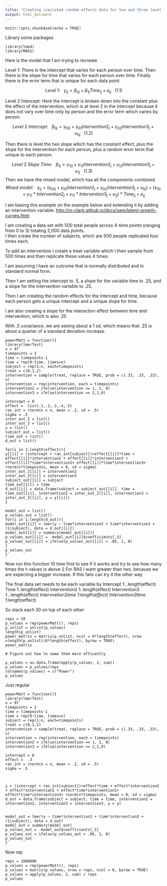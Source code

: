 ```yaml
---
title: "Creating simulated random effects data for two and three level models"
output: html_document
---
```


```{r setup, include=FALSE}
knitr::opts_chunk$set(echo = TRUE)
```
Library some packages
```{r}
library(lme4)
library(MASS)
```


Here is the model that I am trying to recreate

Level 1: There is the intercept that varies for each person over time.  Then there is the slope for time that varies for each person over time.  Finally there is the error term that is unique for each data point.

$$ Level~1:~~~{y_{ij} = \beta_{0j} + \beta_{1j}Time_{ij} + e_{ij}}~~~ (1.1)$$

Level 2 Intercept: Here the intercept is broken down into the constant plus the effect of the intervention, which is at level 2 in the intercept because it does not vary over time only by person and the error term which varies by person. 

$$ Level~2~Intercept:~~~{\beta_{0j} = \gamma_{00} + \gamma_{01}Intervention2_{j} + \gamma_{02}Intervention3_{j} + u_{0j}} ~~~ (1.2)$$


Then there is level the two slope which has the constant effect, plus the slope for the intervention for each person, plus a random error term that unique to each person.  

$$ Level~2~Slope~Time:~~~{\beta_{1j} = \gamma_{10} + \gamma_{11}Intervention2_{j} + \gamma_{12}Intervention3_{j} + u_{1j}} ~~~ (1.3)$$
Then we have the mixed model, which has all the components combined
$$Mixed~model: ~~~{y_{ij} =   (\gamma_{00}+ \gamma_{01}Intervention2_{j} + \gamma_{02}Intervention3_{j} + u_{0j}) + (\gamma_{10}}+\gamma_{11}*Intervention2_{j}+ \gamma_{11}*Intervention3_{j} +u_{1j})*Time_{ij} + e_{ij} $$

I am basing this example on the example below and extending it by adding an intervention variable: http://m-clark.github.io/docs/sem/latent-growth-curves.html

I am creating a data set with 500 total people across 4-time points (ranging from 0 to 3) totaling 2,000 data points.  
I then create the number of subjects, which are 500 people replicated four times each.

To add an intervention I create a treat variable which I then sample from 500 times and then replicate these values 4 times.

I am assuming I have an outcome that is normally distributed and in standard normal form.     

Then I am setting the intercept to .5, a slope for the variable time to .25, and a slope for the intervention variable to .25.

Then I am creating the random effects for the intercept and time, because each person gets a unique intercept and a unique slope for time.  

I am also creating a slope for the interaction effect between time and intervention, which is also .25

With .5 covariance, we are seeing about a 1 sd, which means that .25 is about a quarter of a standard deviation increase.
```{r}
powerMatt = function(){
library(lmerTest)
n = 97
timepoints = 2
time = timepoints-1
time = rep(0:time, times=n)
subject = rep(1:n, each=timepoints)
treat = c(0,1,2)
intervention = sample(treat, replace = TRUE, prob = c(.33, .33, .33), n)
intervention = rep(intervention, each = timepoints)
intervention2 = ifelse(intervention == 1, 1, 0)
intervention3 = ifelse(intervention == 2,1,0)

intercept = 0
effect =  list(.1,.2,.3,.4,.5)
ran_int = rnorm(n = n, mean = .2, sd = .5)
sigma = .5
inter_out_2 = list()
inter_out_3 = list()
y = list()
subject_out = list()
time_out = list()
d_out = list()

for(i in 1:length(effect)){
y[[i]] = (intercept + ran_int[subject])+effect[[i]]*time + effect[[i]]*intervention2 + effect[[i]]*intervention3 + effect[[i]]*time*intervention2+ effect[[i]]*time*intervention3+ rnorm(n*timepoints, mean = 0, sd = sigma)
inter_out_2[[i]] = intervention2
inter_out_3[[i]] = intervention3
subject_out[[i]] = subject
time_out[[i]] = time
d_out[[i]] = data.frame(subject = subject_out[[i]], time = time_out[[i]], intervention2 = inter_out_2[[i]], intervention3 = inter_out_3[[i]], y = y[[i]])
}

model_out = list()
p_values_out = list()
for(i in 1:length(d_out)){
model_out[[i]] = lmer(y ~ time*intervention2 + time*intervention3 + (1|subject), data = d_out[[i]])
model_out[[i]] = summary(model_out[[i]])
p_values_out[[i]] =  model_out[[i]]$coefficients[,5]
p_values_out[[i]] = ifelse(p_values_out[[i]] < .05, 1, 0)
}
p_values_out
}

```
Now run this function 10 time first to see if it works and try to see how many times the t-values is above 2
For RAS I want greater than two, because we are expecting a bigger increase.  If this fails can try it the other way

The final data set needs to be each variable by
Intercept 1...length(effect)
Time 1..length(effect)
Intervention2 1..length(effect)
Intervention3 1...length(effect)
Intervnetion2*time 1:length(effect)
Intervention3*time 1:length(effect)

So stack each 30 on top of each other
```{r}
reps = 10
p_values = rep(powerMatt(), reps) 
p_unlist = unlist(p_values)
length(p_unlist)
power_matrix = matrix(p_unlist, ncol = 6*length(effect), nrow =length(p_unlist)/6*length(effect), byrow = TRUE)
power_matrix

# Figure out how to name them more efficently

p_values = as.data.frame(apply(p_values, 2, sum))
p_values = p_values/reps
colnames(p_values) = c("Power")
p_values
```
Just regular
```{r}
powerMatt = function(){
library(lmerTest)
n = 97
timepoints = 2
time = timepoints-1
time = rep(0:time, times=n)
subject = rep(1:n, each=timepoints)
treat = c(0,1,2)
intervention = sample(treat, replace = TRUE, prob = c(.33, .33, .33), n)
intervention = rep(intervention, each = timepoints)
intervention2 = ifelse(intervention == 1, 1, 0)
intervention3 = ifelse(intervention == 2,1,0)

intercept = 0
effect =  .3
ran_int = rnorm(n = n, mean = .2, sd = .5)
sigma = .5



y = (intercept + ran_int[subject])+effect*time + effect*intervention2 + effect*intervention3 + effect*time*intervention2+ effect*time*intervention3+ rnorm(n*timepoints, mean = 0, sd = sigma)
d_out = data.frame(subject = subject, time = time, intervention2 = intervention2, intervention3 = intervention3, y = y)


model_out = lmer(y ~ time*intervention2 + time*intervention3 + (1|subject), data = d_out)
model_out = summary(model_out)
p_values_out =  model_out$coefficients[,5]
p_values_out = ifelse(p_values_out < .05, 1, 0)
p_values_out
}
```
Now rep
```{r}
reps = 1000000
p_values = rep(powerMatt(), reps) 
p_values = matrix(p_values, nrow = reps, ncol = 6, byrow = TRUE)
p_values = apply(p_values, 2, sum) / reps
p_values 
```



